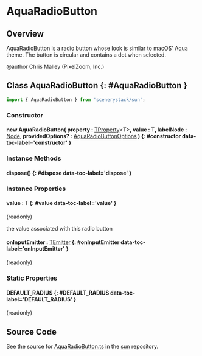 # AquaRadioButton

## Overview

AquaRadioButton is a radio button whose look is similar to macOS' Aqua theme. The button is circular and
contains a dot when selected.

@author Chris Malley (PixelZoom, Inc.)

## Class AquaRadioButton {: #AquaRadioButton }


```js
import { AquaRadioButton } from 'scenerystack/sun';
```
### Constructor

#### new AquaRadioButton( property : <span style="font-weight: 400;">[TProperty](../axon/TProperty.md)&lt;T&gt;</span>, value : <span style="font-weight: 400;">T</span>, labelNode : <span style="font-weight: 400;">[Node](../scenery/Node.md)</span>, providedOptions? : <span style="font-weight: 400;">[AquaRadioButtonOptions](../sun/AquaRadioButton.md#AquaRadioButtonOptions)</span> ) {: #constructor data-toc-label='constructor' }

### Instance Methods

#### dispose() {: #dispose data-toc-label='dispose' }

### Instance Properties

#### value : <span style="font-weight: 400;">T</span> {: #value data-toc-label='value' }

(readonly)

the value associated with this radio button

#### onInputEmitter : <span style="font-weight: 400;">[TEmitter](../axon/TEmitter.md)</span> {: #onInputEmitter data-toc-label='onInputEmitter' }

(readonly)

### Static Properties

#### DEFAULT_RADIUS {: #DEFAULT_RADIUS data-toc-label='DEFAULT_RADIUS' }

(readonly)



## Source Code

See the source for [AquaRadioButton.ts](https://github.com/phetsims/sun/blob/main/js/AquaRadioButton.ts) in the [sun](https://github.com/phetsims/sun) repository.
